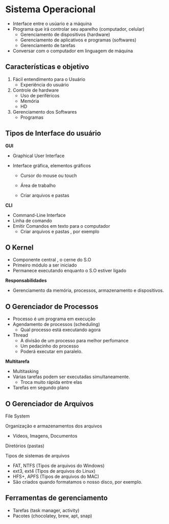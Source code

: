 # Sistema Operacional

- Interface entre o usúario e a máquina 
- Programa que irá controlar seu aparelho (computador, celular)
  - Gerenciamento de dispositivos (hardware)
  - Gerenciamento de aplicativos e programas (softwares)
  - Gerenciamento de tarefas
- Conversar com o computador em linguagem de máquina

## Características e objetivo

1. Fácil entendimento para o Usuário
   - Experiência do usuário
2. Controle de hardware
   - Uso de periféricos
   - Memória
   - HD
3. Gerenciamento dos Softwares
   - Programas

## Tipos de Interface do usuário

**GUI**

- Graphical User Interface

- Interface gráfica, elementos gráficos

  - Cursor do mouse ou touch

  - Área de trabalho

  - Criar arquivos e pastas

**CLI**

- Command-Line Interface
- Linha de comando
- Emitir Comandos em texto para o computador
  - Criar arquivos e pastas , por exemplo

## O Kernel

- Componente central , o cerne do S.O
- Primeiro módulo a ser iniciado
- Permanece executando enquanto o S.O estiver ligado

**Responsabilidades**

- Gerenciamento da memória, processos, armazenamento e dispositivos.

## O Gerenciador de Processos

- Processo é um programa em execução
- Agendamento de processos (scheduling)
  - Qual processo está executando agora
- Thread
  - A divisão de um processo para melhor perfomance
  - Um pedacinho do processo
  - Poderá executar em paralelo.

**Multitarefa**

- Multitasking
- Várias tarefas podem ser executadas simultaneamente.
  - Troca muito rápida entre elas
- Tarefas em segundo plano

## O Gerenciador de Arquivos

File System

Organização e armazenamentos dos arquivos

- Vídeos, Imagens, Documentos

Diretórios (pastas)

Tipos de sistemas de arquivos

- FAT, NTFS (Tipos de arquivos do Windows)
- ext3, ext4 (Tipos de arquivos do Linux)
- HFS+, APFS (Tipos de arquivos do MAC)
- São criados quando formatamos o nosso disco, por exemplo.

## Ferramentas de gerenciamento

- Tarefas (task manager, activity)
- Pacotes (chocolatey, brew, apt, snap)

































